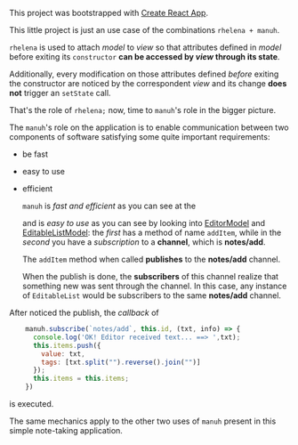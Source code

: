 This project was bootstrapped with [Create React App](https://github.com/facebookincubator/create-react-app).

This little project is just an use case of the combinations ```rhelena + manuh```.

```rhelena``` is used to attach *model* to *view* so that attributes defined in *model* before exiting its ```constructor```
**can be accessed by *view* through its state**.

Additionally, every modification on those attributes defined *before* exiting the constructor are noticed by the correspondent *view* and its
change **does not** trigger an ```setState``` call.

That's the role of ```rhelena;``` now, time to ```manuh```'s role in the bigger picture.

The ```manuh```'s role on the application is to enable communication between two components of software satisfying some quite important requirements:

+ be fast

+ easy to use

+ efficient

  

  ```manuh``` is *fast and efficient* as you can see at the 

  [official project's page]: https://github.com/tiagostutz/manuh

  and is *easy to use* as you can see by looking into [EditorModel](src/model/EditorModel.js) and [EditableListModel](src/model/EditableListModel.js): 
  the *first* has a method of name ```addItem```, while in the *second* you have a *subscription* to a **channel**, which is **notes/add**.

  The ```addItem``` method when called **publishes**  to the **notes/add** channel.

  When the publish is done, the **subscribers** of this channel realize that something new was sent through the channel. In this case, any instance of ```EditableList``` would be subscribers to the same **notes/add** channel.

After noticed the publish, the *callback* of

```js
    manuh.subscribe(`notes/add`, this.id, (txt, info) => {
      console.log('OK! Editor received text... ==> ',txt);
      this.items.push({
        value: txt,
        tags: [txt.split("").reverse().join("")]
      });
      this.items = this.items;
    })
```

is executed.

The same mechanics apply to the other two uses of ```manuh``` present in this simple  note-taking application.